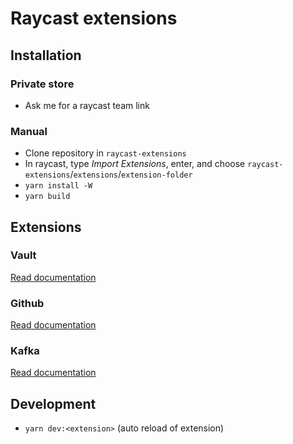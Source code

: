 # Raycast extensions

## Installation

### Private store

- Ask me for a raycast team link

### Manual

- Clone repository in `raycast-extensions`
- In raycast, type *Import Extensions*, enter, and choose `raycast-extensions`/`extensions`/`extension-folder`
- `yarn install -W`
- `yarn build`

## Extensions

### Vault

[Read documentation](extensions/vault/README.md)

### Github

[Read documentation](extensions/github/README.md)

### Kafka

[Read documentation](extensions/kafka/README.md)

## Development

- `yarn dev:<extension>` (auto reload of extension)
